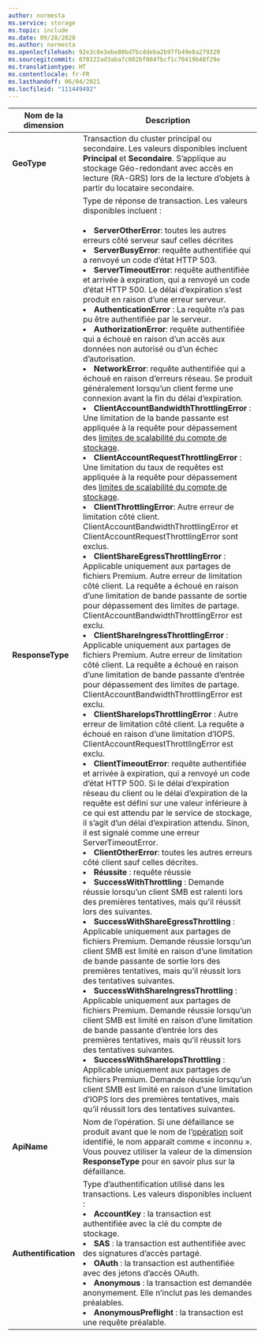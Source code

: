 ```yaml
---
author: normesta
ms.service: storage
ms.topic: include
ms.date: 09/28/2020
ms.author: normesta
ms.openlocfilehash: 92e3c0e3ebe80bd7bcddeba2b97fb49e8a279320
ms.sourcegitcommit: 070122ad3aba7c602bf004fbcf1c70419b48f29e
ms.translationtype: HT
ms.contentlocale: fr-FR
ms.lasthandoff: 06/04/2021
ms.locfileid: "111449492"
---
```

| Nom de la dimension | Description |
| ------------------- | ----------------- |
| **GeoType** | Transaction du cluster principal ou secondaire. Les valeurs disponibles incluent **Principal** et **Secondaire**. S’applique au stockage Géo-redondant avec accès en lecture (RA-GRS) lors de la lecture d’objets à partir du locataire secondaire. |
| **ResponseType** | Type de réponse de transaction. Les valeurs disponibles incluent : <br/><br/> <li>**ServerOtherError**: toutes les autres erreurs côté serveur sauf celles décrites </li> <li>**ServerBusyError**: requête authentifiée qui a renvoyé un code d’état HTTP 503. </li> <li>**ServerTimeoutError**: requête authentifiée et arrivée à expiration, qui a renvoyé un code d’état HTTP 500. Le délai d’expiration s’est produit en raison d’une erreur serveur. </li><li>**AuthenticationError** : La requête n’a pas pu être authentifiée par le serveur.</li><li>**AuthorizationError**: requête authentifiée qui a échoué en raison d’un accès aux données non autorisé ou d’un échec d’autorisation. </li> <li>**NetworkError**: requête authentifiée qui a échoué en raison d’erreurs réseau. Se produit généralement lorsqu’un client ferme une connexion avant la fin du délai d’expiration. </li><li>**ClientAccountBandwidthThrottlingError** : Une limitation de la bande passante est appliquée à la requête pour dépassement des [limites de scalabilité du compte de stockage](../articles/storage/common/scalability-targets-standard-account.md?toc=%2fazure%2fstorage%2fblobs%2ftoc.json).</li><li>**ClientAccountRequestThrottlingError** : Une limitation du taux de requêtes est appliquée à la requête pour dépassement des [limites de scalabilité du compte de stockage](../articles/storage/common/scalability-targets-standard-account.md?toc=%2fazure%2fstorage%2fblobs%2ftoc.json).<li>**ClientThrottlingError**: Autre erreur de limitation côté client. ClientAccountBandwidthThrottlingError et ClientAccountRequestThrottlingError sont exclus.</li><li>**ClientShareEgressThrottlingError** : Applicable uniquement aux partages de fichiers Premium. Autre erreur de limitation côté client. La requête a échoué en raison d’une limitation de bande passante de sortie pour dépassement des limites de partage. ClientAccountBandwidthThrottlingError est exclu.</li><li>**ClientShareIngressThrottlingError** : Applicable uniquement aux partages de fichiers Premium. Autre erreur de limitation côté client. La requête a échoué en raison d’une limitation de bande passante d’entrée pour dépassement des limites de partage. ClientAccountBandwidthThrottlingError est exclu.</li><li>**ClientShareIopsThrottlingError** : Autre erreur de limitation côté client. La requête a échoué en raison d’une limitation d’IOPS. ClientAccountRequestThrottlingError est exclu.</li><li>**ClientTimeoutError**: requête authentifiée et arrivée à expiration, qui a renvoyé un code d’état HTTP 500. Si le délai d’expiration réseau du client ou le délai d’expiration de la requête est défini sur une valeur inférieure à ce qui est attendu par le service de stockage, il s’agit d’un délai d’expiration attendu. Sinon, il est signalé comme une erreur ServerTimeoutError. </li> <li>**ClientOtherError**: toutes les autres erreurs côté client sauf celles décrites. </li> <li>**Réussite** : requête réussie</li> <li> **SuccessWithThrottling** : Demande réussie lorsqu’un client SMB est ralenti lors des premières tentatives, mais qu’il réussit lors des suivantes.</li><li> **SuccessWithShareEgressThrottling** : Applicable uniquement aux partages de fichiers Premium. Demande réussie lorsqu’un client SMB est limité en raison d’une limitation de bande passante de sortie lors des premières tentatives, mais qu’il réussit lors des tentatives suivantes.</li><li> **SuccessWithShareIngressThrottling** : Applicable uniquement aux partages de fichiers Premium. Demande réussie lorsqu’un client SMB est limité en raison d’une limitation de bande passante d’entrée lors des premières tentatives, mais qu’il réussit lors des tentatives suivantes.</li><li> **SuccessWithShareIopsThrottling** : Applicable uniquement aux partages de fichiers Premium. Demande réussie lorsqu’un client SMB est limité en raison d’une limitation d’IOPS lors des premières tentatives, mais qu’il réussit lors des tentatives suivantes.</li> |
| **ApiName** | Nom de l’opération. Si une défaillance se produit avant que le nom de l’[opération](/rest/api/storageservices/storage-analytics-logged-operations-and-status-messages) soit identifié, le nom apparaît comme « inconnu ». Vous pouvez utiliser la valeur de la dimension **ResponseType** pour en savoir plus sur la défaillance.
| **Authentification** | Type d’authentification utilisé dans les transactions. Les valeurs disponibles incluent : <br/> <li>**AccountKey** : la transaction est authentifiée avec la clé du compte de stockage.</li> <li>**SAS** : la transaction est authentifiée avec des signatures d’accès partagé.</li> <li>**OAuth** : la transaction est authentifiée avec des jetons d’accès OAuth.</li> <li>**Anonymous** : la transaction est demandée anonymement. Elle n’inclut pas les demandes préalables.</li> <li>**AnonymousPreflight** : la transaction est une requête préalable.</li> |

